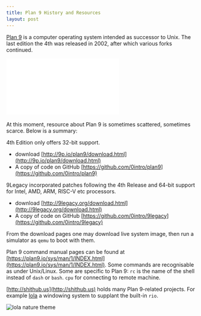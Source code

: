 ```yaml
---
title: Plan 9 History and Resources
layout: post
---
```


[Plan 9](https://en.wikipedia.org/wiki/Plan_9_from_Bell_Labs) is a computer operating system intended as successor to Unix. The last edition the 4th was released in 2002, after which various forks continued.

![Plan 9 chronology](/assets/2025-05-Plan9/Plan9-chrono.pdf)

At this moment, resource about Plan 9 is sometimes scattered, sometimes scarce. Below is a summary:

4th Edition only offers 32-bit support.
* download [http://9p.io/plan9/download.html](http://9p.io/plan9/download.html)
* A copy of code on GitHub [https://github.com/0intro/plan9](https://github.com/0intro/plan9)

9Legacy incorporated patches following the 4th Release and 64-bit support for Intel, AMD, ARM, RISC-V etc processors.
* download [http://9legacy.org/download.html](http://9legacy.org/download.html)
* A copy of code on GitHub [https://github.com/0intro/9legacy](https://github.com/0intro/9legacy)

From the download pages one may download live system image, then run a simulator as `qemu` to boot with them.

Plan 9 command manual pages can be found at [https://plan9.io/sys/man/1/INDEX.html](https://plan9.io/sys/man/1/INDEX.html). Some commands are recognisable as under Unix/Linux. Some are specific to Plan 9: `rc` is the name of the shell instead of `dash` or `bash`. `cpu` for connecting to remote machine.

[http://shithub.us](http://shithub.us) holds many Plan 9-related projects. For example [lola](http://shithub.us/aap/lola/HEAD/info.html) a windowing system to supplant the built-in `rio`.

![lola nature theme](http://aap.papnet.eu/pub/plan9/themes/nature.png)
